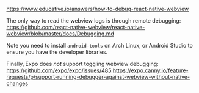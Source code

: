 https://www.educative.io/answers/how-to-debug-react-native-webview

The only way to read the webview logs is through remote debugging:
https://github.com/react-native-webview/react-native-webview/blob/master/docs/Debugging.md

Note you need to install `android-tools` on Arch Linux, or Android Studio to ensure you have the developer libraries.

Finally, Expo does *not* support toggling webview debugging:
https://github.com/expo/expo/issues/485
https://expo.canny.io/feature-requests/p/support-running-debugger-against-webview-without-native-changes
